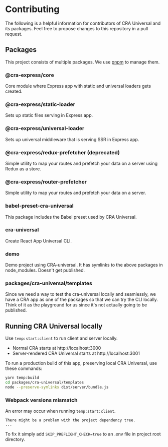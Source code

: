 # Contributing

The following is a helpful information for contributors of CRA Universal and its packages. Feel free to propose changes to this repository in a pull request.

## Packages

This project consists of multiple packages. We use [pnpm](https://pnpm.io/) to manage them.

### @cra-express/core

Core module where Express app with static and universal loaders gets created.

### @cra-express/static-loader

Sets up static files serving in Express app.

### @cra-express/universal-loader

Sets up universal middleware that is serving SSR in Express app.

### @cra-express/redux-prefetcher (deprecated)

Simple utility to map your routes and prefetch your data on a server using Redux as a store.

### @cra-express/router-prefetcher

Simple utility to map your routes and prefetch your data on a server.

### babel-preset-cra-universal

This package includes the Babel preset used by CRA Universal.

### cra-universal

Create React App Universal CLI.

### demo

Demo project using CRA-universal. It has symlinks to the above packages in node_modules. Doesn't get published.

### packages/cra-universal/templates

Since we need a way to test the cra-universal locally and seamlessly, we have a CRA app as one of the packages so that we can try the CLI locally. Think of it as the playground for us since it's not actually going to be published.

## Running CRA Universal locally

Use `temp:start:client` to run client and server locally.

- Normal CRA starts at http://localhost:3000
- Server-rendered CRA Universal starts at http://localhost:3001

To run a production build of this app, preserving local CRA Universal, use these commands:

```sh
yarn temp:build
cd packages/cra-universal/templates
node --preserve-symlinks dist/server/bundle.js
```

### Webpack versions mismatch

An error may occur when running `temp:start:client`.

```
There might be a problem with the project dependency tree.
...
```

To fix it simply add `SKIP_PREFLIGHT_CHECK=true` to an .env file in project root directory.
